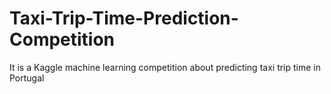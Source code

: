 # Taxi-Trip-Time-Prediction-Competition
It is a Kaggle machine learning competition about predicting taxi trip time in Portugal
